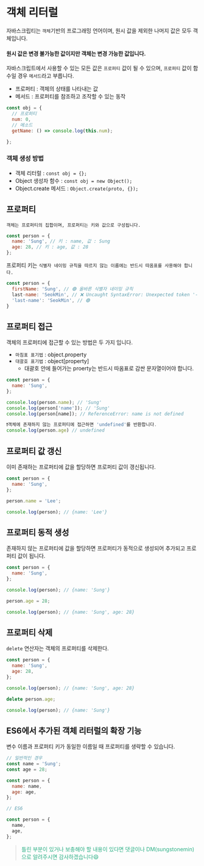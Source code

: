 # 객체 리터럴

자바스크립티는 `객체`기반의 프로그래밍 언어이며, 원시 값을 제외한 나머지 값은 모두 객체입니다.

#### 원시 값은 변경 불가능한 값이지만 객체는 변경 가능한 값입니다.

자바스크립트에서 사용할 수 있는 모든 값은 `프로퍼티` 값이 될 수 있으며, `프로퍼티` 값이 함수일 경우 `메서드`라고 부릅니다.

- 프로퍼티 : 객체의 상태를 나타내는 값
- 메서드 : 프로퍼티를 참조하고 조작할 수 있는 동작

```js
const obj = {
  // 프로퍼티
  num: 0,
  // 메소드
  getName: () => console.log(this.num);

};
```

### 객체 생성 방법

- 객체 리터럴 : `const obj = {};`
- Object 생성자 함수 : `const obj = new Object();`
- Object.create 메서드 : `Object.create(proto, {});`

## 프로퍼티

`객체는 프로퍼티의 집합이며, 프로퍼티는 키와 값으로 구성됩니다.`

```js
const person = {
  name: 'Sung', // 키 : name, 값 : Sung
  age: 28, // 키 : age, 값 : 28
};
```

프로퍼티 키는 `식별자 네이밍 규칙을 따르지 않는 이름에는 반드시 따옴표를 사용해야 합니다.`

```js
const person = {
  firstName: 'Sung', // 🟢 올바른 식별자 네이밍 규칙
  last-name: 'SeokMin', // ❌ Uncaught SyntaxError: Unexpected token '-'
  'last-name': 'SeokMin', // 🟢
}
```

## 프로퍼티 접근

객체의 프로퍼티에 접근할 수 있는 방법은 두 가지 입니다.

- `마침표 표기법` : object.property
- `대괄호 표기법` : object[property]
  - 대괄호 안에 들어가는 proerty는 반드시 따옴표로 감싼 문자열이어야 합니다.

```js
const person = {
  name: 'Sung',
};

console.log(person.name); // 'Sung'
console.log(person['name']); // 'Sung'
console.log(person[name]); // ReferenceError: name is not defined

❗️객체에 존재하지 않는 프로퍼티에 접근하면 'undefined'를 반환합니다.
console.log(person.age) // undefined
```

## 프로퍼티 값 갱신

이미 존재하는 프로퍼티에 값을 할당하면 프로퍼티 값이 갱신됩니다.

```js
const person = {
  name: 'Sung',
};

person.name = 'Lee';

console.log(person); // {name: 'Lee'}
```

## 프로퍼티 동적 생성

존재하지 않는 프로퍼티에 값을 할당하면 프로퍼티가 동적으로 생성되어 추가되고 프로퍼티 값이 됩니다.

```js
const person = {
  name: 'Sung',
};

console.log(person); // {name: 'Sung'}

person.age = 28;

console.log(person); // {name: 'Sung', age: 28}
```

## 프로퍼티 삭제

`delete` 연산자는 객체의 프로퍼티를 삭제한다.

```js
const person = {
  name: 'Sung',
  age: 28,
};

console.log(person); // {name: 'Sung', age: 28}

delete person.age;

console.log(person); // {name: 'Sung'}
```

## ES6에서 추가된 객체 리터럴의 확장 기능

변수 이름과 프로퍼티 키가 동일한 이름일 때 프로퍼티를 생략할 수 있습니다.

```js
// 일반적인 경우
const name = 'Sung';
const age = 28;

const person = {
  name: name,
  age: age,
};

// ES6

const person = {
  name,
  age,
};
```

> <span style="color: #2EB086">틀린 부분이 있거나 보충해야 할 내용이 있다면 댓글이나 DM(sungstonemin)으로 알려주시면 감사하겠습니다😄</span>

